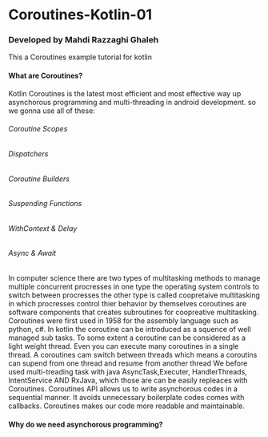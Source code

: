 # Coroutines-Kotlin-01

### Developed by Mahdi Razzaghi Ghaleh
This a Coroutines example tutorial for kotlin


#### What are Coroutines?
Kotlin Coroutines is the latest most efficient and most effective way up asynchorous programming and multi-threading in android development.
so we gonna use all of these:
###### Coroutine Scopes
###### Dispatchers
###### Coroutine Builders
###### Suspending Functions
###### WithContext & Delay
###### Async & Await

In computer science there are two types of multitasking methods to manage multiple
concurrent procresses in one type the operating system controls to switch between procresses
 the other type is called coopretaive multitasking in which procresses control thier
  behavior by themselves coroutines are software components that creates subroutines for coopreative multitasking.
Coroutines were first used in 1958 for the assembly language such as python, c#.
In kotlin the coroutine can be introduced as a squence of well managed sub tasks.
To some extent a coroutine can be considered as a light weight thread.
Even you can execute many coroutines in a single thread.
A coroutines cam switch between threads which means a coroutins can supend from one thread and resume from another thread
We before used multi-treading task with java AsyncTask,Executer, HandlerThreads, IntentService AND RxJava, which those are can be easily repleaces with Coroutines.
Coroutines API allows us to write asynchorous codes in a sequential manner.
It avoids unnecessary boilerplate codes comes with callbacks.
Coroutines makes our code more readable and maintainable.

#### Why do we need asynchorous programming?
